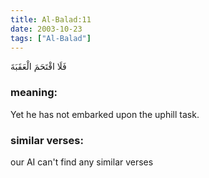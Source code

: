 ```yaml
---
title: Al-Balad:11
date: 2003-10-23
tags: ["Al-Balad"]
---
```

فَلَا اقْتَحَمَ الْعَقَبَةَ
### meaning: 
Yet he has not embarked upon the uphill task.
### similar verses: 

our AI can't find any similar verses




